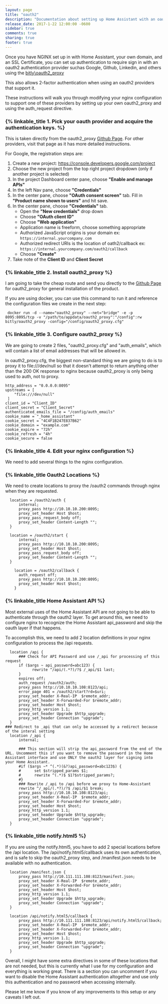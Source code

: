```yaml
---
layout: page
title: "oauth2"
description: "Documentation about setting up Home Assistant with an oauth2 Auth provider using nginx and bitly/oauth2_proxy."
release_date: 2017-1-22 12:00:00 -0600
sidebar: true
comments: true
sharing: true
footer: true
---
```


Once you have NGINX set up in with Home Assistant, your own domain, and an SSL Certificate, you can set up authentication to require sign in with an oauth2 authentication provider suchas Google, Github, Linkedin, and others using the [bitly\oauth2_proxy](https://github.com/bitly/oauth2_proxy)

This also allows 2-factor authentication when using an oauth2 providers that support it.

These instructions will walk you through modifying your nginx configuration to support one of these providers by setting up your own oauth2_proxy and using the auth_request directive.

### {% linkable_title 1. Pick your oauth provider and acquire the authentication keys. %}

This is taken directly from the oauth2_proxy [Github Page](https://github.com/bitly/oauth2_proxy). For other providers, visit that page as it has more detailed instructions.

For Google, the registration steps are:

1. Create a new project: https://console.developers.google.com/project
2. Choose the new project from the top right project dropdown (only if another project is selected)
3. In the project Dashboard center pane, choose **"Enable and manage APIs"**
4. In the left Nav pane, choose **"Credentials"**
5. In the center pane, choose **"OAuth consent screen"** tab. Fill in **"Product name shown to users"** and hit save.
6. In the center pane, choose **"Credentials"** tab.
   * Open the **"New credentials"** drop down
   * Choose **"OAuth client ID"**
   * Choose **"Web application"**
   * Application name is freeform, choose something appropriate
   * Authorized JavaScript origins is your domain ex: `https://internal.yourcompany.com`
   * Authorized redirect URIs is the location of oath2/callback ex: `https://internal.yourcompany.com/oauth2/callback`
   * Choose **"Create"**
4. Take note of the **Client ID** and **Client Secret**

### {% linkable_title 2. Install oauth2_proxy %}

I am going to take the cheap route and send you directly to the [Github Page](https://github.com/bitly/oauth2_proxy) for oauth2_proxy for general installation of the product.

If you are using docker, you can use this command to run it and reference the configuration files we create in the next step:

```
 docker run -d --name="oauth2_proxy" --net="bridge" -e -p 8095:8095/tcp -v "/path/to/appdata/oauth2_proxy":"/config":rw bitly/oauth2_proxy -config="/config/oauth2_proxy.cfg"
```

### {% linkable_title 3. Configure oauth2_proxy %}

We are going to create 2 files, "oauth2_proxy.cfg" and "auth_emails", which will contain a list of email addresses that will be allowed in.

In oauth2_proxy.cfg, the biggest non-standard thing we are going to do is to proxy it to file:///dev/null so that it doesn't attempt to return anything other than the 200 OK response to nginx because oauth2_proxy is only being used to auth, not to proxy.

```
http_address = "0.0.0.0:8095"
upstreams = [
    "file:///dev/null"
 ]
client_id = "Client_ID"
client_secret = "Client_Secret"
authenticated_emails_file = "/config/auth_emails"
cookie_name = "_home_assistant"
cookie_secret = "4C4F1B247E837B62"
cookie_domain = "example.com"
cookie_expire = "72h"
cookie_refresh = "4h"
cookie_secure = false
```

### {% linkable_title 4. Edit your nginx configuration %}

We need to add several things to the nginx configuration.

### {% linkable_title Oauth2 Locations %}

We need to create locations to proxy the /oauth2 commands through nginx when they are requested.
```
  location = /oauth2/auth {
      internal;
      proxy_pass http://10.10.10.200:8095;
      proxy_set_header Host $host;
      proxy_pass_request_body off;
      proxy_set_header Content-Length "";
  }

  location = /oauth2/start {
      internal;
      proxy_pass http://10.10.10.200:8095;
      proxy_set_header Host $host;
      proxy_pass_request_body off;
      proxy_set_header Content-Length "";
  }

	location = /oauth2/callback {
      auth_request off;
      proxy_pass http://10.10.10.200:8095;
      proxy_set_header Host $host;
	}
```  

### {% linkable_title Home Assistant API %}

Most external uses of the Home Assistant API are not going to be able to authenticate through the oauth2 layer. To get around this, we need to configure nginx to recognize the Home Assistant api_password and skip the oauth layer if that happens.

To accomplish this, we need to add 2 location definitions in your nginx configuration to process the /api requests.

```
  location /api {
      ### Check for API Password and use /_api for processing of this request
      if ($args ~ api_password=abc123) {
            rewrite ^/api/(.*?)/?$ /_api/$1 last;
      }
      expires off;
      auth_request /oauth2/auth;
      proxy_pass http://10.10.10.108:8123/api;
      error_page 401 = /oauth2/start?rd=$uri;
      proxy_set_header X-Real-IP  $remote_addr;
      proxy_set_header X-Forwarded-For $remote_addr;
      proxy_set_header Host $host;
      proxy_http_version 1.1;
      proxy_set_header Upgrade $http_upgrade;
      proxy_set_header Connection "upgrade";
  }
### Redirect to _api that can only be accessed by a redirect because of the interal setting
  location /_api {
      internal;

      ### This section will strip the api_password from the end of the URL. Uncomment this if you want to remove the password in the Home Assistant interface and use ONLY the oauth2 layer for signing into your Home Assistant.
      #if ($args ~* ^(.*)(&?)api_password=abc123$) {
      #      set $stripped_params $1;
      #      rewrite ^(.*)$ $1?$stripped_params?;
      #}
      ### Rewrite /_api to /api before we proxy to Home-Assistant
      rewrite ^/_api/(.*?)/?$ /api/$1 break;
      proxy_pass http://10.10.10.108:8123/api;
      proxy_set_header X-Real-IP  $remote_addr;
      proxy_set_header X-Forwarded-For $remote_addr;
      proxy_set_header Host $host;
      proxy_http_version 1.1;
      proxy_set_header Upgrade $http_upgrade;
      proxy_set_header Connection "upgrade";
  }
```

### {% linkable_title notify.html5 %}

If you are using the notify.html5, you have to add 2 special locations before the /api location. The /api/notify.html5/callback uses its own authentication, and is safe to skip the oauth2_proxy step, and /manifest.json needs to be available with no authentication.

```
  location /manifest.json {
      proxy_pass http://10.111.111.108:8123/manifest.json;
      proxy_set_header X-Real-IP  $remote_addr;
      proxy_set_header X-Forwarded-For $remote_addr;
      proxy_set_header Host $host;
      proxy_http_version 1.1;
      proxy_set_header Upgrade $http_upgrade;
      proxy_set_header Connection "upgrade";
  }
  
  location /api/notify.html5/callback {
      proxy_pass http://10.111.111.108:8123/api/notify.html5/callback;
      proxy_set_header X-Real-IP  $remote_addr;
      proxy_set_header X-Forwarded-For $remote_addr;
      proxy_set_header Host $host;
      proxy_http_version 1.1;
      proxy_set_header Upgrade $http_upgrade;
      proxy_set_header Connection "upgrade";
  }

```

Overall, I might have some extra directives in some of these locations that are not needed, but this is currently what I use for my configuration and everything is working great. There is a section you can uncomment if you want to disable the Home Assistant authentication altogether and use only this authentication and no password when accessing internally.

Please let me know if you know of any improvements to this setup or any caveats I left out.
